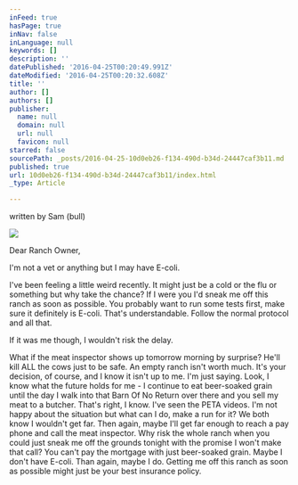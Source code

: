```yaml
---
inFeed: true
hasPage: true
inNav: false
inLanguage: null
keywords: []
description: ''
datePublished: '2016-04-25T00:20:49.991Z'
dateModified: '2016-04-25T00:20:32.608Z'
title: ''
author: []
authors: []
publisher:
  name: null
  domain: null
  url: null
  favicon: null
starred: false
sourcePath: _posts/2016-04-25-10d0eb26-f134-490d-b34d-24447caf3b11.md
published: true
url: 10d0eb26-f134-490d-b34d-24447caf3b11/index.html
_type: Article

---
```

written by Sam (bull)

![](https://the-grid-user-content.s3-us-west-2.amazonaws.com/63fda5b8-ba49-4918-b732-96dec1f89a00.png)

Dear Ranch Owner, 

I'm not a vet or anything but I may have E-coli. 

I've been feeling a little weird recently. It might just be a cold or the flu or something but why take the chance? If I were you I'd sneak me off this ranch as soon as possible. You probably want to run some tests first, make sure it definitely is E-coli. That's understandable. Follow the normal protocol and all that. 

If it was me though, I wouldn't risk the delay. 

What if the meat inspector shows up tomorrow morning by surprise? He'll kill ALL the cows just to be safe. An empty ranch isn't worth much. It's your decision, of course, and I know it isn't up to me. I'm just saying. Look, I know what the future holds for me - I continue to eat beer-soaked grain until the day I walk into that Barn Of No Return over there and you sell my meat to a butcher. That's right, I know. I've seen the PETA videos. I'm not happy about the situation but what can I do, make a run for it? We both know I wouldn't get far. Then again, maybe I'll get far enough to reach a pay phone and call the meat inspector. Why risk the whole ranch when you could just sneak me off the grounds tonight with the promise I won't make that call? You can't pay the mortgage with just beer-soaked grain. Maybe I don't have E-coli. Than again, maybe I do. Getting me off this ranch as soon as possible might just be your best insurance policy.